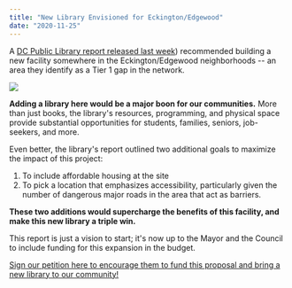 ```yaml
---
title: "New Library Envisioned for Eckington/Edgewood"
date: "2020-11-25"
---
```


A [DC Public Library report released last week](https://www.dclibrary.org/sites/default/files/DCPL_NextLibris_111020-Web.pdf)) recommended building a new facility somewhere in the Eckington/Edgewood neighborhoods -- an area they identify as a Tier 1 gap in the network.

![](/images/DCPL-NextLibrisMap.png)

**Adding a library here would be a major boon for our communities.** More than just books, the library's resources, programming, and physical space provide substantial opportunities for students, families, seniors, job-seekers, and more.

Even better, the library's report outlined two additional goals to maximize the impact of this project:  
  
1) To include affordable housing at the site  
2) To pick a location that emphasizes accessibility, particularly given the number of dangerous major roads in the area that act as barriers.

**These two additions would supercharge the benefits of this facility, and make this new library a triple win.**  
  
This report is just a vision to start; it's now up to the Mayor and the Council to include funding for this expansion in the budget.  
  
[Sign our petition here to encourage them to fund this proposal and bring a new library to our community!](https://mailchi.mp/e95201579644/eckingtonedgewood-public-library)
